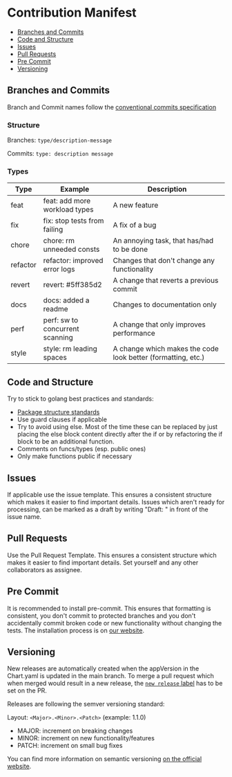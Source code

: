 # Contribution Manifest

- [Branches and Commits](#branches-and-commits)
- [Code and Structure](#code-and-structure)
- [Issues](#issues)
- [Pull Requests](#pull-requests)
- [Pre Commit](#pre-commit)
- [Versioning](#versioning)

## Branches and Commits

Branch and Commit names follow the [conventional commits specification](https://www.conventionalcommits.org/en/v1.0.0/)

### Structure

Branches:
`type/description-message`

Commits:
`type: description message`

### Types

| Type     | Example                         | Description                                                  |
| -------- | ------------------------------- | ------------------------------------------------------------ |
| feat     | feat: add more workload types   | A new feature                                                |
| fix      | fix: stop tests from failing    | A fix of a bug                                               |
| chore    | chore: rm unneeded consts       | An annoying task, that has/had to be done                    |
| refactor | refactor: improved error logs   | Changes that don't change any functionality                  |
| revert   | revert: #5ff385d2               | A change that reverts a previous commit                      |
| docs     | docs: added a readme            | Changes to documentation only                                |
| perf     | perf: sw to concurrent scanning | A change that only improves performance                      |
| style    | style: rm leading spaces        | A change which makes the code look better (formatting, etc.) |

## Code and Structure

Try to stick to golang best practices and standards:

<!-- keep this list updated every time someone opens a pr with best practice issues  -->

- [Package structure standards](https://github.com/golang-standards/project-layout)
- Use guard clauses if applicable
- Try to avoid using else.
  Most of the time these can be replaced by
  just placing the else block content directly after the if or
  by refactoring the if block to be an additional function.
- Comments on funcs/types (esp. public ones)
- Only make functions public if necessary

## Issues

If applicable use the issue template.
This ensures a consistent structure which makes it easier to find important details.
Issues which aren't ready for processing, can be marked as a draft by writing "Draft: " in front of the issue name.

## Pull Requests

Use the Pull Request Template.
This ensures a consistent structure which makes it easier to find important details.
Set yourself and any other collaborators as assignee.

## Pre Commit

It is recommended to install pre-commit.
This ensures that
formatting is consistent,
you don't commit to protected branches and
you don't accidentally commit broken code or new functionality without changing the tests.
The installation process is on [our website](https://caas-team.github.io/GoKubeDownscaler/guides/developing#setting-up-pre-commit).

## Versioning

New releases are automatically created when the appVersion in the Chart.yaml is updated in the main branch.
To merge a pull request which when merged would result in a new release,
the [`new release` label](https://github.com/sparklingca/GoKubeDownscaler/labels/new%20release) has to be set on the PR.

Releases are following the semver versioning standard:

Layout: `<Major>.<Minor>.<Patch>` (example: 1.1.0)

- MAJOR: increment on breaking changes
- MINOR: increment on new functionality/features
- PATCH: increment on small bug fixes

You can find more information on semantic versioning [on the official website](https://semver.org/).
